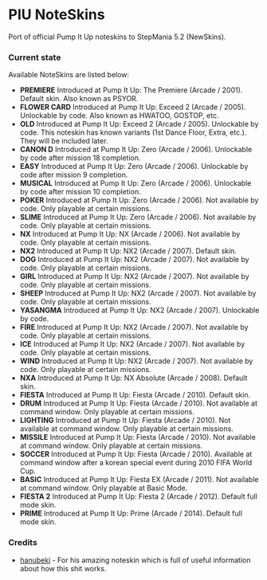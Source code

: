 # PIU NoteSkins

Port of official Pump It Up noteskins to StepMania 5.2 (NewSkins).

### Current state

Available NoteSkins are listed below:

- **PREMIERE**
Introduced at Pump It Up: The Premiere (Arcade / 2001).
Default skin. Also known as PSYOR.
- **FLOWER CARD**
Introduced at Pump It Up: Exceed 2 (Arcade / 2005).
Unlockable by code. Also known as HWATOO, GOSTOP, etc.
- **OLD**
Introduced at Pump It Up: Exceed 2 (Arcade / 2005).
Unlockable by code. This noteskin has known variants (1st Dance Floor, Extra, etc.). They will be included later.
- **CANON D**
Introduced at Pump It Up: Zero (Arcade / 2006).
Unlockable by code after mission 18 completion.
- **EASY**
Introduced at Pump It Up: Zero (Arcade / 2006).
Unlockable by code after mission 9 completion.
- **MUSICAL**
Introduced at Pump It Up: Zero (Arcade / 2006).
Unlockable by code after mission 10 completion.
- **POKER**
Introduced at Pump It Up: Zero (Arcade / 2006).
Not available by code. Only playable at certain missions.
- **SLIME**
Introduced at Pump It Up: Zero (Arcade / 2006).
Not available by code. Only playable at certain missions.
- **NX**
Introduced at Pump It Up: NX (Arcade / 2006).
Not available by code. Only playable at certain missions.
- **NX2**
Introduced at Pump It Up: NX2 (Arcade / 2007).
Default skin.
- **DOG**
Introduced at Pump It Up: NX2 (Arcade / 2007).
Not available by code. Only playable at certain missions.
- **GIRL**
Introduced at Pump It Up: NX2 (Arcade / 2007).
Not available by code. Only playable at certain missions.
- **SHEEP**
Introduced at Pump It Up: NX2 (Arcade / 2007).
Not available by code. Only playable at certain missions.
- **YASANGMA**
Introduced at Pump It Up: NX2 (Arcade / 2007).
Unlockable by code.
- **FIRE**
Introduced at Pump It Up: NX2 (Arcade / 2007).
Not available by code. Only playable at certain missions.
- **ICE**
Introduced at Pump It Up: NX2 (Arcade / 2007).
Not available by code. Only playable at certain missions.
- **WIND**
Introduced at Pump It Up: NX2 (Arcade / 2007).
Not available by code. Only playable at certain missions.
- **NXA**
Introduced at Pump It Up: NX Absolute (Arcade / 2008).
Default skin.
- **FIESTA**
Introduced at Pump It Up: Fiesta (Arcade / 2010).
Default skin.
- **DRUM**
Introduced at Pump It Up: Fiesta (Arcade / 2010).
Not available at command window. Only playable at certain missions.
- **LIGHTING**
Introduced at Pump It Up: Fiesta (Arcade / 2010).
Not available at command window. Only playable at certain missions.
- **MISSILE**
Introduced at Pump It Up: Fiesta (Arcade / 2010).
Not available at command window. Only playable at certain missions.
- **SOCCER**
Introduced at Pump It Up: Fiesta (Arcade / 2010).
Available at command window after a korean special event during 2010 FIFA World Cup.
- **BASIC**
Introduced at Pump It Up: Fiesta EX (Arcade / 2011).
Not available at command window. Only playable at Basic Mode.
- **FIESTA 2**
Introduced at Pump It Up: Fiesta 2 (Arcade / 2012).
Default full mode skin.
- **PRIME**
Introduced at Pump It Up: Prime (Arcade / 2014).
Default full mode skin.

### Credits

- [hanubeki](https://github.com/hanubeki) - For his amazing noteskin which is full of useful information about how this shit works.
